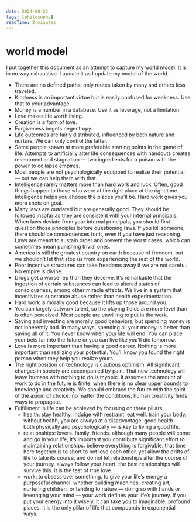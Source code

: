 ```yaml
---
date: 2024-08-23
tags: [philosophy]
readTime: 2 minutes
---
```


# world model

I put together this document as an attempt to capture my world model. It is in no way exhaustive. I update it as I update my model of the world.


- There are no defined paths, only routes taken by many and others less traveled.
- Kindness is an important virtue but is easily confused for weakness. Use that to your advantage.
- Money is a number in a database. Use it as leverage, not a limitation.
- Love makes life worth living.
- Creation is a form of love.
- Forgiveness begets negentropy.
- Life outcomes are fairly distributed, influenced by both nature and nurture. We can only control the latter.
- Some people spawn at more preferable starting points in the game of life. Attempts to artificially alter life consequences with handouts creates resentment and stagnation — two ingredients for a poison with the power to collapse empires.
- Most people are not psychologically equipped to realize their potential — but we can help them with that.
- Intelligence rarely matters more than hard work and luck. Often, good things happen to those who were at the right place at the right time. Intelligence helps you choose the places you’ll be. Hard work gives you more shots on goal.
- Many laws are outdated but are generally good. They should be followed insofar as they are consistent with your internal principals. When laws deviate from your internal principals, you should first question those principles before questioning laws. If you kill someone, there should be consequences for it, even if you have just reasoning. Laws are meant to sustain order and prevent the worst cases, which can sometimes mean punishing trivial ones.
- America is still the greatest country on earth because of freedom, but we shouldn’t let that stop us from experiencing the rest of the world.
- Poor incentive structures can take freedoms away if we are not careful. No empire is divine.
- Drugs get a worse rep than they deserve. It’s remarkable that the ingestion of certain substances can lead to altered states of consciousness, among other miracle effects. We live in a system that incentivizes substance abuse rather than health experimentation.
- Hard work is morally good because it lifts up those around you.
- You can largely outwork talent, so the playing fields are more level than is often perceived. Most people are unwilling to put in the work.
- Saving and investing are morally good behaviors, but spending money is not inherently bad. In many ways, spending all your money is better than saving all of it. You never know when your life will end. You can place your bets far into the future or you can live like you’ll die tomorrow.
- Love is more important than having a good career. Nothing is more important than realizing your potential. You’ll know you found the right person when they help you realize yours.
- The right position on technology is cautious optimism. All significant changes in society are accompanied by pain. That new technology will leave humans with nothing to do is myopic. It assumes the amount of work to do in the future is finite, when there is no clear upper bounds to knowledge and creativity. We should embrace the future with the spirit of the axiom of choice: no matter the conditions, human creativity finds ways to propagate.
- Fulfillment in life can be achieved by focusing on three pillars:
    - health: stay healthy. indulge with restraint. eat well. train your body. without health, you are always at a disadvantage. good health — both physically and psychologically — is key to living a good life.
    - relationships: lovers. family. friends. although many people will come and go in your life, it’s important you contribute significant effort to maintaining relationships. believe everything is forgivable. that time here together is to short to not love each other. yet allow the drifts of life to take its course, and do not let relationships alter the course of your journey. always follow your heart. the best relationships will survive this. it is the test of true love.
    - work: to obsess over something. to give your life’s energy a purposeful channel. whether building machines, creating art, nurturing children, or tending to nature — doing so with hands or leveraging your mind — your work defines your life’s journey. if you put your energy into it wisely, it can take you to imaginable, profound places. it is the only pillar of life that compounds in exponential ways.